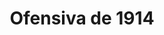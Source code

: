 ﻿---
title: "Ofensiva de 1914"
permalink: periodes_313.html
layout: periode
dataInici: 1914-08-04
dataFi: 1914-11-22
sidebar: periodes
pares:
  - id: 311
    title: "Frente Occidental"
    dataInici: "(1914-08-04)"
    dataFi: "(1918-11-11)"

fills:
  - id: 312
    title: "Batalla de las Fronteras"
    dataInici: "(1914-08-07)"
    dataFi: "(1914-09-06)"

  - id: 314
    title: "Carrera al Mar"
    dataInici: "(1914-10-17)"
    dataFi: "(1914-10-19)"

jocsPrincipals:
  - title: "1914: Germany at War"
    bggId: 154098

  - title: "1914"
    bggId: 4962
    dataInici: 
    dataFi: 

  - title: "1914: Glory's End"
    bggId: 4359
    dataInici: 
    dataFi: 

  - title: "Clash of Empires: The Battle for France 1914"
    bggId: 5929
    dataInici: 
    dataFi: 

  - title: "The Schlieffen Plan"
    bggId: 8717
    dataInici: 
    dataFi: 

  - title: "Home Before the Leaves Fall: The Marne Campaign 1914"
    bggId: 8577
    dataInici: 
    dataFi: 

  - title: "Drive on Paris"
    bggId: 3411
    dataInici: 
    dataFi: 

  - title: "Reinforce the Right!"
    bggId: 10995
    dataInici: 
    dataFi: 

  - title: "1914: Offensive à outrance"
    bggId: 46669
    dataInici: 
    dataFi: 

jocsEscenaris:
  - title: "1914"
    bggId: 17616

  - title: "Grand Illusion: Mirage of Glory, 1914"
    bggId: 12282
    dataInici: 
    dataFi: 

jocsEpoca:
jocsEpocaEscenaris:
---
